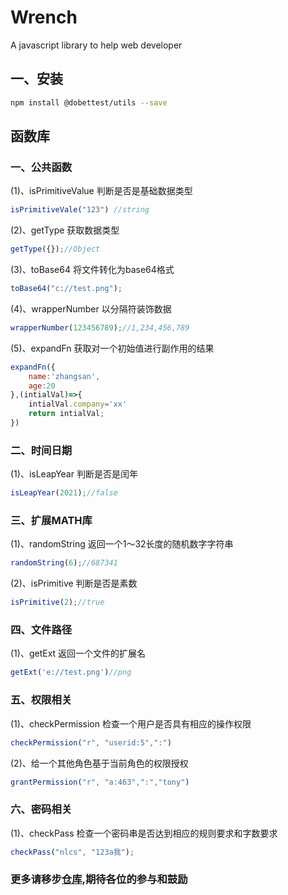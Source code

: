 # Wrench
A javascript library to help web developer
## 一、安装
```bash
npm install @dobettest/utils --save
```
## 函数库

### 一、公共函数
(1)、isPrimitiveValue 判断是否是基础数据类型
```javascript
isPrimitiveVale("123") //string
```
(2)、getType 获取数据类型
```javascript
getType({});//Object
```
(3)、toBase64 将文件转化为base64格式
```javascript
toBase64("c://test.png");
```
(4)、wrapperNumber 以分隔符装饰数据
```javascript
wrapperNumber(123456789);//1,234,456,789
```
(5)、expandFn 获取对一个初始值进行副作用的结果
```javascript
expandFn({
    name:'zhangsan',
    age:20
},(intialVal)=>{
    intialVal.company='xx'
    return intialVal;
})
```
### 二、时间日期
(1)、isLeapYear 判断是否是闰年
```javascript
isLeapYear(2021);//false
```

### 三、扩展MATH库
(1)、randomString 返回一个1～32长度的随机数字字符串

```javascript
randomString(6);//687341
```

(2)、isPrimitive 判断是否是素数
```javascript
isPrimitive(2);//true
```

### 四、文件路径

(1)、getExt 返回一个文件的扩展名
```javascript
getExt('e://test.png')//png
```

### 五、权限相关
(1)、checkPermission 检查一个用户是否具有相应的操作权限
```javascript
checkPermission("r", "userid:5",":")
```
(2)、给一个其他角色基于当前角色的权限授权
```javascript
grantPermission("r", "a:463",":","tony")
```

### 六、密码相关
(1)、checkPass 检查一个密码串是否达到相应的规则要求和字数要求
```javascript
checkPass("nlcs", "123a我");
```

### 更多请移步[仓库](https://github.com/dobettest/Wrench/blob/master/utils/README.md),期待各位的参与和鼓励